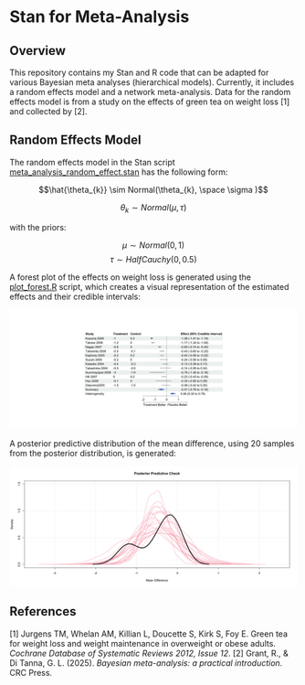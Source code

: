 # Stan for Meta-Analysis




## Overview
This repository contains my Stan and R code that can be adapted for various Bayesian meta analyses (hierarchical models). Currently, it includes a random effects model and a network meta-analysis. Data for the random effects model is from a study on the effects of green tea on weight loss [1] and collected by [2].




## Random Effects Model
The random effects model in the Stan script [meta_analysis_random_effect.stan](./code/meta_analysis_random_effect.stan) has the following form:

$$\hat{\theta_{k}} \sim Normal(\theta_{k}, \space \sigma )$$

$$\theta_{k} \sim Normal(\mu, \tau)$$

with the priors:

$$\mu \sim Normal(0, 1)$$
$$\tau \sim HalfCauchy(0, 0.5)$$

A forest plot of the effects on weight loss is generated using the [plot_forest.R](./code/plot_forest.R) script, which creates a visual representation of the estimated effects and their credible intervals:

![A forest plot of effects on weight loss](./figures/forest_plot_re.png)


A posterior predictive distribution of the mean difference, using 20 samples from the posterior distribution, is generated:

![Posterior Predictive Plot Random Effects](./figures/weight_loss_effect_re.png)



## References
[1] Jurgens TM, Whelan AM, Killian L, Doucette S, Kirk S, Foy E. Green tea for weight loss and weight maintenance in overweight or obese adults. *Cochrane Database of Systematic Reviews 2012, Issue 12*.
[2] Grant, R., & Di Tanna, G. L. (2025). *Bayesian meta-analysis: a practical introduction*. CRC Press.